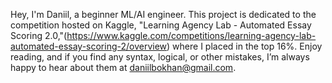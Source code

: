 Hey, I'm Daniil, a beginner ML/AI engineer. This project is dedicated to the competition hosted on Kaggle, "Learning Agency Lab - Automated Essay Scoring 2.0,"(https://www.kaggle.com/competitions/learning-agency-lab-automated-essay-scoring-2/overview) where I placed in the top 16%. Enjoy reading, and if you find any syntax, logical, or other mistakes, I’m always happy to hear about them at daniilbokhan@gmail.com.